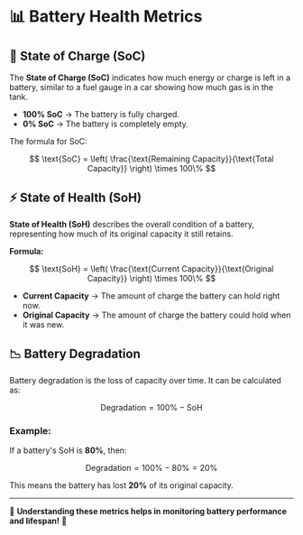 # 📊 Battery Health Metrics

## 🔋 State of Charge (SoC)

The **State of Charge (SoC)** indicates how much energy or charge is left in a battery, similar to a fuel gauge in a car showing how much gas is in the tank.

- **100% SoC** → The battery is fully charged.
- **0% SoC** → The battery is completely empty.

The formula for SoC:

$$
\text{SoC} = \left( \frac{\text{Remaining Capacity}}{\text{Total Capacity}} \right) \times 100\%
$$

## ⚡ State of Health (SoH)

**State of Health (SoH)** describes the overall condition of a battery, representing how much of its original capacity it still retains.

**Formula:**

$$
\text{SoH} = \left( \frac{\text{Current Capacity}}{\text{Original Capacity}} \right) \times 100\%
$$

- **Current Capacity** → The amount of charge the battery can hold right now.
- **Original Capacity** → The amount of charge the battery could hold when it was new.

## 📉 Battery Degradation

Battery degradation is the loss of capacity over time. It can be calculated as:

$$
\text{Degradation} = 100\% - \text{SoH}
$$

### Example:

If a battery's SoH is **80%**, then:

$$
\text{Degradation} = 100\% - 80\% = 20\%
$$

This means the battery has lost **20%** of its original capacity.

---

🔧 **Understanding these metrics helps in monitoring battery performance and lifespan!** 🚀
